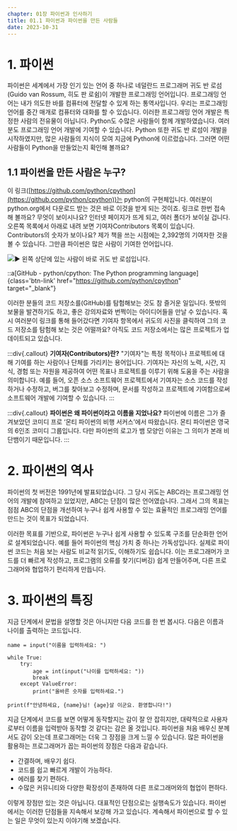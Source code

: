 ```yaml
---
chapter: 01장 파이썬과 인사하기
title: 01.1 파이썬과 파이썬을 만든 사람들
date: 2023-10-31
---
```


# 1. **파이썬**

파이썬은 세계에서 가장 인기 있는 언어 중 하나로 네덜란드 프로그래머 귀도 반 로섬(Guido van Rossum, 히도 판 로쉼)이 개발한 프로그래밍 언어입니다. 프로그래밍 언어는 내가 의도한 바를 컴퓨터에 전달할 수 있게 하는 통역사입니다.
우리는 프로그래밍 언어를 중간 매개로 컴퓨터와 대화를 할 수 있습니다. 이러한 프로그래밍 언어 개발은 특정한 사람의 전유물이 아닙니다. Python도 수많은 사람들이 함께 개발하였습니다. 여러분도 프로그래밍 언어 개발에 기여할 수 있습니다. Python 또한 귀도 반 로섬이 개발을 시작하였지만, 많은 사람들의 지식이 모여 지금에 Python에 이르렀습니다. 그러면 어떤 사람들이 Python을 만들었는지 확인해 볼까요?

## 1.1 **파이썬을 만든 사람은 누구?**

이 링크([https://github.com/python/cpython](https://github.com/python/cpython))는 python의 구현체입니다. 여러분이 python.org에서 다운로드 받는 것은 바로 이것을 받게 되는 것이죠. 링크로 한번 접속해 볼까요? 무엇이 보이시나요? 인터넷 페이지가 뜨게 되고, 여러 폴더가 보이실 겁니다. 오른쪽 목록에서 아래로 내려 보면 기여자Contributors 목록이 있습니다. Contributors의 숫자가 보이나요? 제가 책을 쓰는 시점에는 2,392명의 기여자한 것을 볼 수 있습니다. 그만큼 파이썬은 많은 사람이 기여한 언어입니다.

![](/images/python/chapter01-1.png '▶ 왼쪽 상단에 있는 사람이 바로 귀도 반 로섬입니다.')

::a[GitHub - python/cpython: The Python programming language]{class='btn-link' href="https://github.com/python/cpython" target="\_blank"}

이러한 분들의 코드 저장소를(GitHub)를 탐험해보는 것도 참 즐거운 일입니다. 뜻밖의 보물을 발견하기도 하고, 좋은 강의자료와 번쩍이는 아이디어들을 만날 수 있습니다. 혹시 여러분이 링크를 통해 들어갔다면 기여자 항목에서 귀도의 사진을 클릭하여 그의 코드 저장소를 탐험해 보는 것은 어떨까요? 아직도 코드 저장소에서는 많은 프로젝트가 업데이트되고 있습니다.

:::div{.callout}
**기여자(Contributors)란?**
"기여자"는 특정 목적이나 프로젝트에 대해 기여를 하는 사람이나 단체를 가리키는 용어입니다. 기여자는 자신의 노력, 시간, 지식, 경험 또는 자원을 제공하여 어떤 목표나 프로젝트를 이루기 위해 도움을 주는 사람을 의미합니다. 예를 들어, 오픈 소스 소프트웨어 프로젝트에서 기여자는 소스 코드를 작성하거나 수정하고, 버그를 찾아보고 수정하며, 문서를 작성하고 프로젝트에 기여함으로써 소프트웨어 개발에 기여할 수 있습니다.
:::

:::div{.callout}
**파이썬은 왜 파이썬이라고 이름을 지었나요?**
파이썬에 이름은 그가 즐겨보았던 코미디 프로 ‘몬티 파이썬의 비행 서커스’에서 따왔습니다. 몬티 파이썬은 영국의 6인조 코미디 그룹입니다. 다만 파이썬의 로고가 뱀 모양인 이유는 그 의미가 본래 비단뱀이기 때문입니다.
:::

# 2. 파이썬의 역사

파이썬의 첫 버전은 1991년에 발표되었습니다. 그 당시 귀도는 ABC라는 프로그래밍 언어의 개발에 참여하고 있었지만, ABC는 단점이 많은 언어였습니다. 그래서 그의 목표는 점점 ABC의 단점을 개선하여 누구나 쉽게 사용할 수 있는 효율적인 프로그래밍 언어를 만드는 것이 목표가 되었습니다.

이러한 목표를 기반으로, 파이썬은 누구나 쉽게 사용할 수 있도록 구조를 단순화한 언어로 설계되었습니다. 예를 들어 파이썬의 핵심 가치 중 하나는 가독성입니다. 실제로 파이썬 코드는 처음 보는 사람도 비교적 읽기도, 이해하기도 쉽습니다. 이는 프로그래머가 코드를 더 빠르게 작성하고, 프로그램의 오류를 찾기(디버깅) 쉽게 만들어주며, 다른 프로그래머와 협업하기 편리하게 만듭니다.

# 3. 파이썬의 특징

지금 단계에서 문법을 설명할 것은 아니지만 다음 코드를 한 번 봅시다. 다음은 이름과 나이를 출력하는 코드입니다.

```python-exec
name = input("이름을 입력하세요: ")

while True:
    try:
        age = int(input("나이를 입력하세요: "))
        break
    except ValueError:
        print("올바른 숫자를 입력하세요.")

print(f"안녕하세요, {name}님! {age}살 이군요. 환영합니다!")
```

지금 단계에서 코드를 보면 어떻게 동작할지는 감이 잘 안 잡히지만, 대략적으로 사용자로부터 이름을 입력받아 동작할 것 같다는 감은 올 것입니다. 파이썬을 처음 배우신 분께서도 감이 오는데 프로그래머는 더욱 그 장점을 크게 느낄 수 있습니다. 많은 파이썬을 활용하는 프로그래머가 꼽는 파이썬의 장점은 다음과 같습니다.

- 간결하며, 배우기 쉽다.
- 코드를 쉽고 빠르게 개발이 가능하다.
- 에러를 찾기 편하다.
- 수많은 커뮤니티와 다양한 확장성이 존재하여 다른 프로그래머와의 협업이 편하다.

이렇게 장점만 있는 것은 아닙니다. 대표적인 단점으로는 실행속도가 있습니다. 파이썬에서는 이러한 단점들을 지속해서 보강해 가고 있습니다. 계속해서 파이썬으로 할 수 있는 일은 무엇이 있는지 이야기해 보겠습니다.
